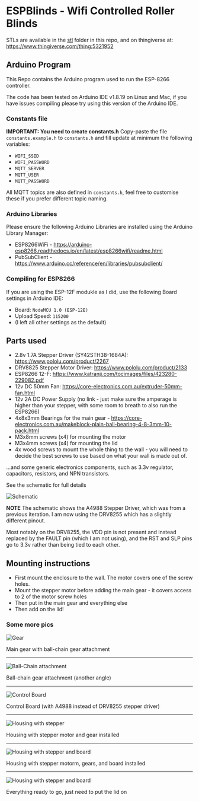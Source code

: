 # ESPBlinds - Wifi Controlled Roller Blinds

STLs are available in the [stl](stl) folder in this repo, and on thingiverse at: https://www.thingiverse.com/thing:5321952

## Arduino Program
This Repo contains the Arduino program used to run the ESP-8266 controller.

The code has been tested on Arduino IDE v1.8.19 on Linux and Mac, if you have issues compiling please try using this version of the Arduino IDE.

### Constants file
**IMPORTANT: You need to create constants.h**
Copy-paste the file `constants.example.h` to `constants.h` and fill update at minimum the following variables:
 - `WIFI_SSID`
 - `WIFI_PASSWORD`
 - `MQTT_SERVER`
 - `MQTT_USER`
 - `MQTT_PASSWORD`

All MQTT topics are also defined in `constants.h`, feel free to customise these if you prefer different topic naming.

### Arduino Libraries 
Please ensure the following Arduino Libraries are installed using the Arduino Library Manager:
 - ESP8266WiFi - https://arduino-esp8266.readthedocs.io/en/latest/esp8266wifi/readme.html
 - PubSubClient -  https://www.arduino.cc/reference/en/libraries/pubsubclient/

### Compiling for ESP8266
If you are using the ESP-12F modukle as I did, use the following Board settings in Arduino IDE:
- Board: `NodeMCU 1.0 (ESP-12E)`
- Upload Speed: `115200`
- (I left all other settings as the default)

## Parts used
 - 2.8v 1.7A Stepper Driver (SY42STH38-1684A): https://www.pololu.com/product/2267
 - DRV8825 Stepper Motor Driver: https://www.pololu.com/product/2133
 - ESP8266 12-F: https://www.katranji.com/tocimages/files/423280-229082.pdf
 - 12v DC 50mm Fan: https://core-electronics.com.au/extruder-50mm-fan.html
 - 12v 2A DC Power Supply (no link - just make sure the amperage is higher than your stepper, with some room to breath to also run the ESP8266)
 - 4x8x3mm Bearings for the main gear - https://core-electronics.com.au/makeblock-plain-ball-bearing-4-8-3mm-10-pack.html
 - M3x8mm screws (x4) for mounting the motor
 - M3x4mm screws (x4) for mounting the lid
 - 4x wood screws to mount the whole thing to the wall - you will need to decide the best screws to use based on what your wall is made out of.

...and some generic electronics components, such as 3.3v regulator, capacitors, resistors, and NPN transistors.

See the schematic for full details

![Schematic](img/schematic.png)

**NOTE** The schematic shows the A4988 Stepper Driver, which was from a previous iteration. I am now using the DRV8255 which has a slightly different pinout.

Most notably on the DRV8255, the VDD pin is not present and instead replaced by the FAULT pin (which I am not using), and the RST and SLP pins go to 3.3v rather than being tied to each other.

## Mounting instructions
- First mount the enclosure to the wall. The motor covers one of the screw holes.
- Mount the stepper motor before adding the main gear - it covers access to 2 of the motor screw holes
- Then put in the main gear and everything else
- Then add on the lid!

### Some more pics

![Gear](img/gear.jpg)

Main gear with ball-chain gear attachment

---

![Ball-Chain attachment](img/gear1.jpg)

Ball-chain gear attachment (another angle)

---

![Control Board](img/board.jpg)

Control Board (with A4988 instead of DRV8255 stepper driver)

---

![Housing with stepper](img/stepper-only.jpg)

Housing with stepper motor and gear installed

---

![Housing with stepper and board](img/stepper-board.jpg)

Housing with stepper motorm, gears, and board installed

---

![Housing with stepper and board](img/without-lid.jpg)

Everything ready to go, just need to put the lid on
